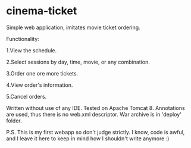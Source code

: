 # cinema-ticket
Simple web application, imitates movie ticket ordering.

Functionality:

1.View the schedule.

2.Select sessions by day, time, movie, or any combination.

3.Order one ore more tickets.

4.View order's information.

5.Cancel orders.

Written without use of any IDE. Tested on Apache Tomcat 8. Annotations are used, thus there is no web.xml descriptor.
War archive is in 'deploy' folder.

P.S. This is my first webapp so don't judge strictly. I know, code is awful, and I leave it here to keep in mind how I shouldn't write anymore :)
